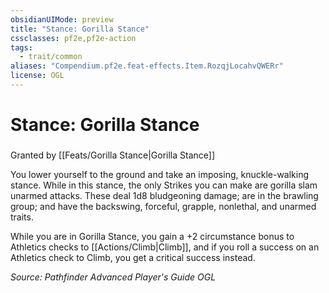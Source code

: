 ```yaml
---
obsidianUIMode: preview
title: "Stance: Gorilla Stance"
cssclasses: pf2e,pf2e-action
tags:
  - trait/common
aliases: "Compendium.pf2e.feat-effects.Item.RozqjLocahvQWERr"
license: OGL
---
```

# Stance: Gorilla Stance

### 






Granted by [[Feats/Gorilla Stance|Gorilla Stance]]

You lower yourself to the ground and take an imposing, knuckle-walking stance. While in this stance, the only Strikes you can make are gorilla slam unarmed attacks. These deal 1d8 bludgeoning damage; are in the brawling group; and have the backswing, forceful, grapple, nonlethal, and unarmed traits.

While you are in Gorilla Stance, you gain a +2 circumstance bonus to Athletics checks to [[Actions/Climb|Climb]], and if you roll a success on an Athletics check to Climb, you get a critical success instead.

*Source: Pathfinder Advanced Player's Guide*
*OGL*
